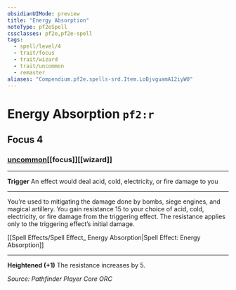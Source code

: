 ```yaml
---
obsidianUIMode: preview
title: "Energy Absorption"
noteType: pf2eSpell
cssclasses: pf2e,pf2e-spell
tags:
  - spell/level/4
  - trait/focus
  - trait/wizard
  - trait/uncommon
  - remaster
aliases: "Compendium.pf2e.spells-srd.Item.LoBjvguamA12iyW0" 
---
```

# Energy Absorption  `pf2:r`  
## Focus 4
### [uncommon](uncommon "Uncommon Rarity Trait")[[focus]][[wizard]]

* * * 
**Trigger** An effect would deal acid, cold, electricity, or fire damage to you

* * *

You’re used to mitigating the damage done by bombs, siege engines, and magical artillery. You gain resistance 15 to your choice of acid, cold, electricity, or fire damage from the triggering effect. The resistance applies only to the triggering effect’s initial damage.

[[Spell Effects/Spell Effect_ Energy Absorption|Spell Effect: Energy Absorption]]

* * *

**Heightened (+1)** The resistance increases by 5.

*Source: Pathfinder Player Core*
*ORC*